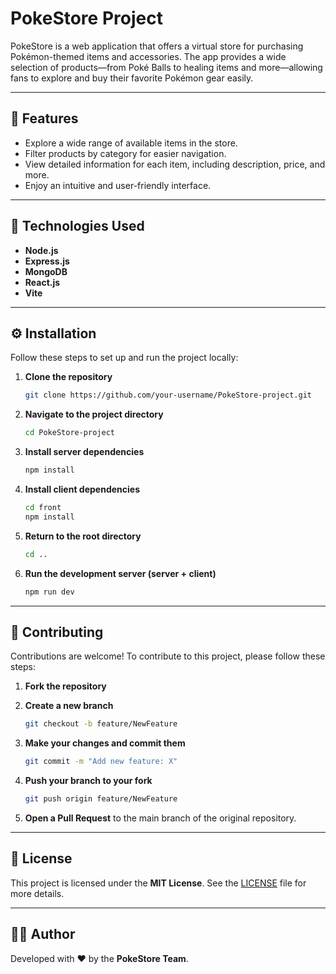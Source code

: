 # PokeStore Project

PokeStore is a web application that offers a virtual store for purchasing Pokémon-themed items and accessories. The app provides a wide selection of products—from Poké Balls to healing items and more—allowing fans to explore and buy their favorite Pokémon gear easily.

---

## 🚀 Features

* Explore a wide range of available items in the store.
* Filter products by category for easier navigation.
* View detailed information for each item, including description, price, and more.
* Enjoy an intuitive and user-friendly interface.

---

## 🧰 Technologies Used

* **Node.js**
* **Express.js**
* **MongoDB**
* **React.js**
* **Vite**

---

## ⚙️ Installation

Follow these steps to set up and run the project locally:

1. **Clone the repository**

   ```bash
   git clone https://github.com/your-username/PokeStore-project.git
   ```

2. **Navigate to the project directory**

   ```bash
   cd PokeStore-project
   ```

3. **Install server dependencies**

   ```bash
   npm install
   ```

4. **Install client dependencies**

   ```bash
   cd front
   npm install
   ```

5. **Return to the root directory**

   ```bash
   cd ..
   ```

6. **Run the development server (server + client)**

   ```bash
   npm run dev
   ```

---

## 🤝 Contributing

Contributions are welcome! To contribute to this project, please follow these steps:

1. **Fork the repository**

2. **Create a new branch**

   ```bash
   git checkout -b feature/NewFeature
   ```

3. **Make your changes and commit them**

   ```bash
   git commit -m "Add new feature: X"
   ```

4. **Push your branch to your fork**

   ```bash
   git push origin feature/NewFeature
   ```

5. **Open a Pull Request** to the main branch of the original repository.

---

## 📄 License

This project is licensed under the **MIT License**.
See the [LICENSE](./LICENSE) file for more details.

---

## 🧑‍💻 Author

Developed with ❤️ by the **PokeStore Team**.
